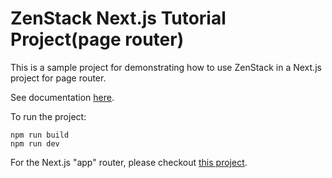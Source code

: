 # ZenStack Next.js Tutorial Project(page router)

This is a sample project for demonstrating how to use ZenStack in a Next.js project for page router.

See documentation [here](https://zenstack.dev/docs/get-started/nextjs).

To run the project:

```
npm run build
npm run dev
```

For the Next.js "app" router, please checkout [this project](https://github.com/zenstackhq/docs-tutorial-nextjs-app-dir).
